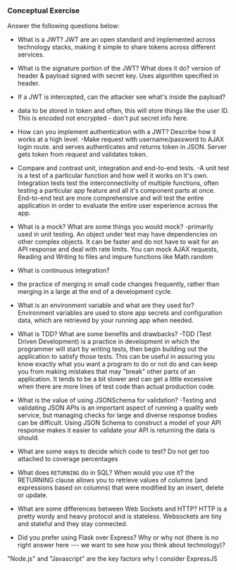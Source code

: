 ### Conceptual Exercise

Answer the following questions below:

- What is a JWT?
JWT are an open standard and implemented across technology stacks, making it simple to share tokens across different services.

- What is the signature portion of the JWT?  What does it do?
version of header & payload signed with secret key. Uses algorithm specified in header.

- If a JWT is intercepted, can the attacker see what's inside the payload?
- data to be stored in token and often, this will store things like the user ID. This is encoded not encrypted - don't put secret info here. 

- How can you implement authentication with a JWT?  Describe how it works at a high level.
-Make request with username/password to AJAX login route. and serves authenticates and returns token in JSON. Server gets token from request and validates token.

- Compare and contrast unit, integration and end-to-end tests.
-A unit test is a test of a particular function and how well it works on it's own. Integration tests test the interconnectivity of multiple functions, often testing a particular app feature and all it's component parts at once. End-to-end test are more comprehensive and will test the entire application in order to evaluate the entire user experience across the app.

- What is a mock? What are some things you would mock?
-primarily used in unit testing. An object  under test may have dependencies on other complex objects. It can be faster and do not have to wait for an API response and deal with rate limits. You can mock AJAX requests, Reading and Writing to files and impure functions like Math.random

- What is continuous integration?
- the practice of merging in small code changes frequently, rather than merging in a large at the end of a development cycle.

- What is an environment variable and what are they used for?
Environment variables are used to store app secrets and configuration data, which are retrieved by your running app when needed.
- What is TDD? What are some benefits and drawbacks?
-TDD (Test Driven Development) is a practice in development in which the programmer will start by writing tests, then begin building out the application to satisfy those tests. This can be useful in assuring you know exactly what you want a program to do or not do and can keep you from making mistakes that may "break" other parts of an application. It tends to be a bit slower and can get a little excessive when there are more lines of test code than actual production code.

- What is the value of using JSONSchema for validation?
-Testing and validating JSON APIs is an important aspect of running a quality web service, but managing checks for large and diverse response bodies can be difficult. Using JSON Schema to construct a model of your API response makes it easier to validate your API is returning the data is should.

- What are some ways to decide which code to test?
Do not get too attached to coverage percentages

- What does `RETURNING` do in SQL? When would you use it?
the RETURNING clause allows you to retrieve values of columns (and expressions based on columns) that were modified by an insert, delete or update.

- What are some differences between Web Sockets and HTTP?
HTTP is a pretty wordy and heavy protocol and is stateless. Websockets are tiny and stateful and they stay connected.

- Did you prefer using Flask over Express? Why or why not (there is no right
  answer here --- we want to see how you think about technology)?

 "Node.js" and "Javascript" are the key factors why I  consider ExpressJS
